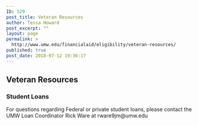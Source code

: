 ```yaml
---
ID: 529
post_title: Veteran Resources
author: Tessa Howard
post_excerpt: ""
layout: page
permalink: >
  http://www.umw.edu/financialaid/eligibility/veteran-resources/
published: true
post_date: 2018-07-12 19:36:17
---
```

<h2>Veteran Resources</h2>
<h3>Student Loans</h3>
For questions regarding Federal or private student loans, please contact the UMW Loan Coordinator Rick Ware at rware9jm@umw.edu

&nbsp;